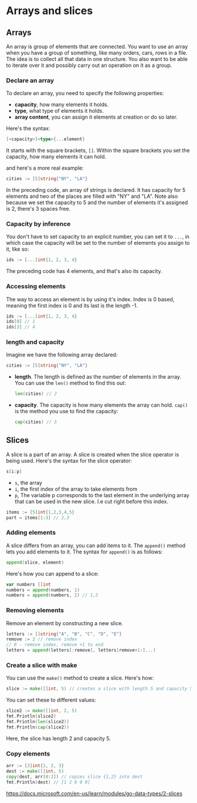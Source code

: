 # Arrays and slices

## Arrays

An array is group of elements that are connected. You want to use an array when you have a group of something, like many orders, cars, rows in a file. The idea is to collect all that data in one structure. You also want to be able to iterate over it and possibly carry out an operation on it as a group. 

### Declare an array

To declare an array, you need to specify the following properties:

- **capacity**, how many elements it holds.
- **type**, what type of elements it holds.
- **array content**, you can assign it elements at creation or do so later.

Here's the syntax:

```go
[<capacity>]<type>{...element}
```

It starts with the square brackets, `[]`. Within the square brackets you set the capacity, how many elements it can hold.

and here's a more real example:

```go
cities := [5]string{"NY", "LA"}
```

In the preceding code, an array of strings is declared. It has capacity for 5 elements and two of the places are filled with "NY" and "LA". Note also because we set the capacity to 5 and the number of elements it's assigned is 2, there's 3 spaces free.

### Capacity by inference

You don't have to set capacity to an explicit number, you can set it to `...`, in which case the capacity will be set to the number of elements you assign to it, like so:

```go
ids := [...]int{1, 2, 3, 4}
```

The preceding code has 4 elements, and that's also its capacity.

### Accessing elements

The way to access an element is by using it's index. Index is 0 based, meaning the first index is 0 and its last is the length -1. 

```go
ids := [...]int{1, 2, 3, 4}
ids[0] // 1
ids[3] // 4
```

### length and capacity

Imagine we have the following array declared:

```go
cities := [5]string{"NY", "LA"}
```

- **length**. The length is defined as the number of elements in the array. You can use the `len()` method to find this out:

   ```go
   len(cities) // 2
   ```

- **capacity**. The capacity is how many elements the array can hold. `cap()` is the method you use to find the capacity:

   ```go
   cap(cities) // 5
   ```

## Slices

A slice is a part of an array. A slice is created when the slice operator is being used. Here's the syntax for the slice operator:

```go
s[i:p]
```

- `s`, the array
- `i`, the first index of the array to take elements from
- `p`, The variable p corresponds to the last element in the underlying array that can be used in the new slice. I.e cut right before this index.

```go
items := [5]int{1,2,3,4,5}
part = items[1:3] // 2,3
```

### Adding elements

A slice differs from an array, you can add items to it. The `append()` method lets you add elements to it. The syntax for `append()` is as follows:

```go
append(slice, element)
```

Here's how you can append to a slice:

```go
var numbers []int
numbers = append(numbers, 1)
numbers = append(numbers, 2) // 1,2
```

### Removing elements

Remove an element by constructing a new slice.

```go
letters := []string{"A", "B", "C", "D", "E"}
remove := 2 // remove index
// 0 - remove index, remove +1 to end   
letters = append(letters[:remove], letters[remove+1:]...)
```

### Create a slice with make

You can use the `make()` method to create a slice. Here's how:

```go
slice := make([]int, 5) // creates a slice with length 5 and capacity 5
```

You can set these to different values:

```go
slice2 := make([]int, 2, 5)
fmt.Println(slice2)
fmt.Println(len(slice2))
fmt.Println(cap(slice2))
```

Here, the slice has length 2 and capacity 5.

### Copy elements

```go
arr := [3]int{1, 2, 3}
dest := make([]int, 5)
copy(dest, arr[0:2]) // copies slice {1,2} into dest
fmt.Println(dest) // [1 2 0 0 0]
```

<https://docs.microsoft.com/en-us/learn/modules/go-data-types/2-slices>
